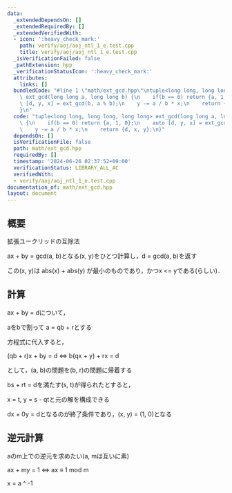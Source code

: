 ```yaml
---
data:
  _extendedDependsOn: []
  _extendedRequiredBy: []
  _extendedVerifiedWith:
  - icon: ':heavy_check_mark:'
    path: verify/aoj/aoj_ntl_1_e.test.cpp
    title: verify/aoj/aoj_ntl_1_e.test.cpp
  _isVerificationFailed: false
  _pathExtension: hpp
  _verificationStatusIcon: ':heavy_check_mark:'
  attributes:
    links: []
  bundledCode: "#line 1 \"math/ext_gcd.hpp\"\ntuple<long long, long long, long long>\
    \ ext_gcd(long long a, long long b) {\n    if(b == 0) return {a, 1, 0};\n    auto\
    \ [d, y, x] = ext_gcd(b, a % b);\n    y -= a / b * x;\n    return {d, x, y};\n\
    }\n"
  code: "tuple<long long, long long, long long> ext_gcd(long long a, long long b)\
    \ {\n    if(b == 0) return {a, 1, 0};\n    auto [d, y, x] = ext_gcd(b, a % b);\n\
    \    y -= a / b * x;\n    return {d, x, y};\n}"
  dependsOn: []
  isVerificationFile: false
  path: math/ext_gcd.hpp
  requiredBy: []
  timestamp: '2024-06-26 02:37:52+09:00'
  verificationStatus: LIBRARY_ALL_AC
  verifiedWith:
  - verify/aoj/aoj_ntl_1_e.test.cpp
documentation_of: math/ext_gcd.hpp
layout: document
---
```


## 概要

拡張ユークリッドの互除法

ax + by = gcd(a, b)となる(x, y)をひとつ計算し，d = gcd(a, b)を返す

この(x, y)は abs(x) + abs(y) が最小のものであり，かつx <= yである(らしい)．

## 計算

ax + by = dについて，

aをbで割って a = qb + rとする

方程式に代入すると，

(qb + r)x + by = d ⇔ b(qx + y) + rx = d

として，(a, b)の問題を(b, r)の問題に帰着する

bs + rt = dを満たす(s, t)が得られたとすると，

x = t, y = s - qtと元の解を構成できる

dx + 0y = dとなるのが終了条件であり，(x, y) = (1, 0)となる

## 逆元計算
aのm上での逆元を求めたい(a, mは互いに素)

ax + my = 1 ⇔ ax ≡ 1 mod m

x = a ^ -1